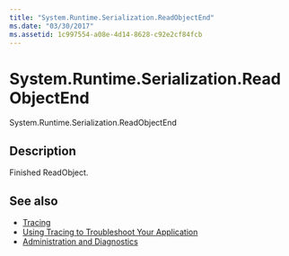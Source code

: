 ```yaml
---
title: "System.Runtime.Serialization.ReadObjectEnd"
ms.date: "03/30/2017"
ms.assetid: 1c997554-a08e-4d14-8628-c92e2cf84fcb
---
```

# System.Runtime.Serialization.ReadObjectEnd
System.Runtime.Serialization.ReadObjectEnd  
  
## Description  
 Finished ReadObject.  
  
## See also

- [Tracing](../../../../../docs/framework/wcf/diagnostics/tracing/index.md)
- [Using Tracing to Troubleshoot Your Application](../../../../../docs/framework/wcf/diagnostics/tracing/using-tracing-to-troubleshoot-your-application.md)
- [Administration and Diagnostics](../../../../../docs/framework/wcf/diagnostics/index.md)
